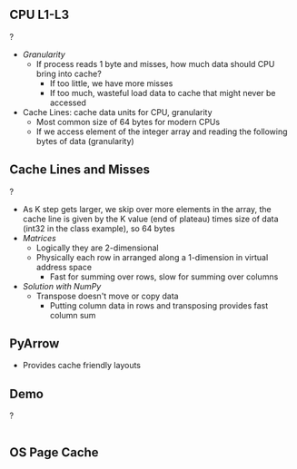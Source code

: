## CPU L1-L3
?
- *Granularity*
	- If process reads 1 byte and misses, how much data should CPU bring into cache?
		- If too little, we have more misses
		- If too much, wasteful load data to cache that might never be accessed
- Cache Lines: cache data units for CPU, granularity
	- Most common size of 64 bytes for modern CPUs
	- If we access element of the integer array and reading the following bytes of data (granularity)


## Cache Lines and Misses
?
- As K step gets larger, we skip over more elements in the array, the cache line is given by the K value (end of plateau) times size of data (int32 in the class example), so 64 bytes
- *Matrices*
	- Logically they are 2-dimensional
	- Physically each row in arranged along a 1-dimension in virtual address space
		- Fast for summing over rows, slow for summing over columns 
- *Solution with NumPy*
	- Transpose doesn't move or copy data
		- Putting column data in rows and transposing provides fast column sum
## PyArrow
- Provides cache friendly layouts

## Demo
?
```
```

## OS Page Cache


## 